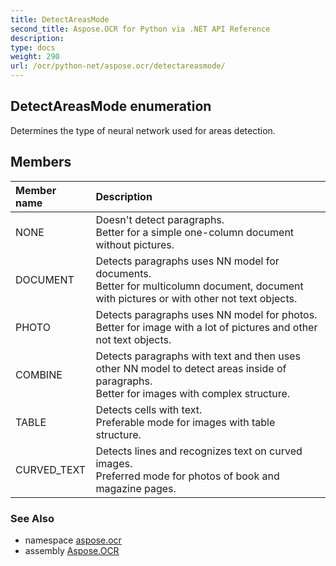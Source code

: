 ```yaml
---
title: DetectAreasMode
second_title: Aspose.OCR for Python via .NET API Reference
description: 
type: docs
weight: 290
url: /ocr/python-net/aspose.ocr/detectareasmode/
---
```


## DetectAreasMode enumeration

Determines the type of neural network used for areas detection.

## Members
| Member name | Description |
| :- | :- |
|NONE|Doesn't detect paragraphs.<br/>            Better for a simple one-column document without pictures.|
|DOCUMENT|Detects paragraphs uses NN model for documents. <br/>            Better for multicolumn document, document with pictures or with other not text objects.|
|PHOTO|Detects paragraphs uses NN model for photos. <br/>            Better for image with a lot of pictures and other not text objects.|
|COMBINE|Detects paragraphs with text and then uses other NN model to detect areas inside of paragraphs.<br/>            Better for images with complex structure.|
|TABLE|Detects cells with text.<br/>            Preferable mode for images with table structure.|
|CURVED_TEXT|Detects lines and recognizes text on curved images.<br/>            Preferred mode for photos of book and magazine pages.|

### See Also

* namespace [aspose.ocr](/ocr/python-net/aspose.ocr/)
* assembly [Aspose.OCR](/ocr/python-net/)

